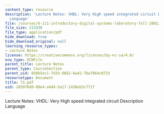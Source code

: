 ```yaml
---
content_type: resource
description: 'Lecture Notes: VHDL: Very High speed integrated circuit Description
  Language'
file: /courses/6-111-introductory-digital-systems-laboratory-fall-2002/285978d088e4a4d45a171438eb3c771f_l5.pdf
file_size: 213438
file_type: application/pdf
hide_download: true
hide_download_original: null
learning_resource_types:
- Lecture Notes
license: https://creativecommons.org/licenses/by-nc-sa/4.0/
ocw_type: OCWFile
parent_title: Lecture Notes
parent_type: CourseSection
parent_uid: 030b5ec1-7d33-6662-6a42-76a7064c0733
resourcetype: Document
title: l5.pdf
uid: 285978d0-88e4-a4d4-5a17-1438eb3c771f
---
```

Lecture Notes: VHDL: Very High speed integrated circuit Description Language